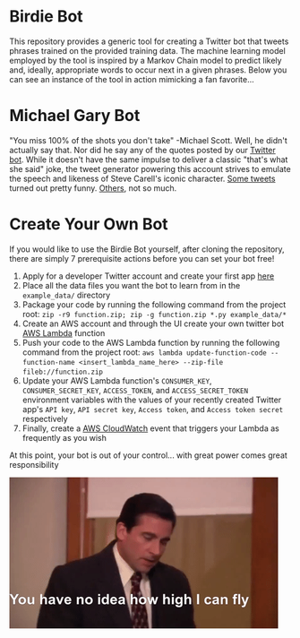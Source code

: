 # Birdie Bot

This repository provides a generic tool for creating a Twitter bot that tweets phrases trained on the provided training data. The machine learning model employed by the tool is inspired by a Markov Chain model to predict likely and, ideally, appropriate words to occur next in a given phrases. Below you can see an instance of the tool in action mimicking a fan favorite...

# Michael Gary Bot

"You miss 100% of the shots you don't take" -Michael Scott. Well, he didn't actually say that. Nor did he say any of the quotes posted by our [Twitter bot](https://twitter.com/MichaelGaryBot). While it doesn't have the same impulse to deliver a classic "that's what she said" joke, the tweet generator powering this account strives to emulate the speech and likeness of Steve Carell's iconic character. [Some tweets](https://twitter.com/MichaelGaryBot/status/1270901824707493895) turned out pretty funny. [Others](https://twitter.com/MichaelGaryBot/status/1272109779859767296), not so much.

# Create Your Own Bot

If you would like to use the Birdie Bot yourself, after cloning the repository, there are simply 7 prerequisite actions before you can set your bot free!

1. Apply for a developer Twitter account and create your first app [here](https://developer.twitter.com)
2. Place all the data files you want the bot to learn from in the `example_data/` directory
3. Package your code by running the following command from the project root: `zip -r9 function.zip; zip -g function.zip *.py example_data/*`
4. Create an AWS account and through the UI create your own twitter bot [AWS Lambda](https://aws.amazon.com/lambda/) function
5. Push your code to the AWS Lambda function by running the following command from the project root: `aws lambda update-function-code --function-name <insert_lambda_name_here> --zip-file fileb://function.zip`
6. Update your AWS Lambda function's `CONSUMER_KEY`, `CONSUMER_SECRET_KEY`, `ACCESS_TOKEN`, and `ACCESS_SECRET_TOKEN` environment variables with the values of your recently created Twitter app's `API key`, `API secret key`, `Access token`, and `Access token secret` respectively
7. Finally, create a [AWS CloudWatch](https://docs.aws.amazon.com/AmazonCloudWatch/latest/events/ScheduledEvents.html) event that triggers your Lambda as frequently as you wish

At this point, your bot is out of your control... with great power comes great responsibility

![](michael.gif)
